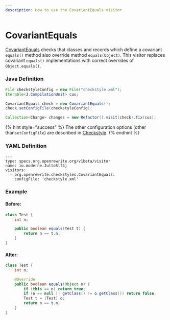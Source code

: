 ```yaml
---
description: How to use the CovariantEquals visitor
---
```


# CovariantEquals

[CovariantEquals](https://checkstyle.sourceforge.io/config_coding.html#CovariantEquals) checks that classes and records which define a covariant `equals()` method also override method `equals(Object)`. This visitor replaces covariant `equals()` implementations with correct overrides of `Object.equals()`.

### Java Definition 

```java
File checkstyleConfig = new File("checkstyle.xml");
Iterable<J.CompilationUnit> cus;

CovariantEquals check = new CovariantEquals();
check.setConfigFile(checkstyleConfig);

Collection<Change> changes = new Refactor().visit(check).fix(cus);
```

{% hint style="success" %}
The other configuration options \(other than`setConfigFile`\) are described in [Checkstyle](./#configuration-options).
{% endhint %}

### YAML Definition

```text
---
type: specs.org.openrewrite.org/v1beta/visitor
name: io.moderne.JultoSlf4j
visitors:
  - org.openrewrite.checkstyles.CovariantEquals:
    configFile: 'checkstyle.xml'
```

### Example

#### Before:

```java
class Test {
    int n;

    public boolean equals(Test t) {
        return n == t.n;
    }
}
```

#### After:

```java
class Test {
    int n;

    @Override
    public boolean equals(Object o) {
        if (this == o) return true;
        if (o == null || getClass() != o.getClass()) return false;
        Test t = (Test) o;
        return n == t.n;
    }
}
```


